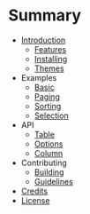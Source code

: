 # Summary

* [Introduction](/README.md)
   * [Features](/docs/introduction/features.md)
   * [Installing](/docs/introduction/installing.md)
   * [Themes](/docs/introduction/themes.md)
* Examples
   * [Basic](/docs/examples/basic.md)
   * [Paging](/docs/examples/paging.md)
   * [Sorting](/docs/examples/sorting.md)
   * [Selection](/docs/examples/selection.md)
* API
   * [Table](/docs/api/table.md)
   * [Options](/docs/api/options.md)
   * [Column](/docs/api/column_options.md)
* Contributing
   * [Building](/docs/contributing/building.md)
   * [Guidelines](/docs/contributing/guidelines.md)
* [Credits](/docs/credits.md)
* [License](/docs/license.md)
